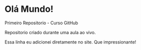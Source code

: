 # Olá Mundo!
 Primeiro Repositorio - Curso GitHub

 Repositorio criado durante uma aula ao vivo.

 Essa linha eu adicionei diretamente no site. Que impressionante!
